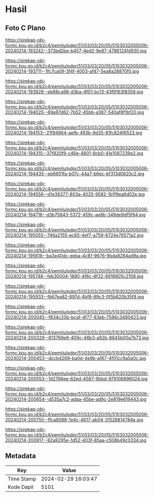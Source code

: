 # Hasil

## Foto C Plano

https://sirekap-obj-formc.kpu.go.id/b2c4/pemilu/pdpr/51/03/03/20/05/5103032005006-20240214-193242--373bd2be-b457-4ed2-9e87-4786124fd930.jpg

https://sirekap-obj-formc.kpu.go.id/b2c4/pemilu/pdpr/51/03/03/20/05/5103032005006-20240214-193711--1fc7ca09-3f4f-4003-af47-5ea8a28870f0.jpg

https://sirekap-obj-formc.kpu.go.id/b2c4/pemilu/pdpr/51/03/03/20/05/5103032005006-20240214-193928--eb88ca98-d3ba-4f01-bc13-43f9163f8359.jpg

https://sirekap-obj-formc.kpu.go.id/b2c4/pemilu/pdpr/51/03/03/20/05/5103032005006-20240214-194025--69a97d62-7b52-45bb-a387-540af8f1bf20.jpg

https://sirekap-obj-formc.kpu.go.id/b2c4/pemilu/pdpr/51/03/03/20/05/5103032005006-20240214-194153--21f94964-aefb-493b-9d35-81fc824f6523.jpg

https://sirekap-obj-formc.kpu.go.id/b2c4/pemilu/pdpr/51/03/03/20/05/5103032005006-20240214-194315--37f820f9-c46e-4801-8cb0-41e1087239e2.jpg

https://sirekap-obj-formc.kpu.go.id/b2c4/pemilu/pdpr/51/03/03/20/05/5103032005006-20240214-194435--eb6651fa-b07c-44a7-b6ec-bf313d0820c2.jpg

https://sirekap-obj-formc.kpu.go.id/b2c4/pemilu/pdpr/51/03/03/20/05/5103032005006-20240214-194556--d1e38377-803a-4025-9582-1b1f9ea6d02e.jpg

https://sirekap-obj-formc.kpu.go.id/b2c4/pemilu/pdpr/51/03/03/20/05/5103032005006-20240214-194716--d3b75843-5372-459c-ae8b-349de9df5f94.jpg

https://sirekap-obj-formc.kpu.go.id/b2c4/pemilu/pdpr/51/03/03/20/05/5103032005006-20240214-195055--746a2155-ec65-4ef7-a759-6724e76571a2.jpg

https://sirekap-obj-formc.kpu.go.id/b2c4/pemilu/pdpr/51/03/03/20/05/5103032005006-20240214-195618--ba3e40dc-eeba-4c81-9676-9bda8284ad9a.jpg

https://sirekap-obj-formc.kpu.go.id/b2c4/pemilu/pdpr/51/03/03/20/05/5103032005006-20240214-195748--feb30004-1880-4f6c-8f32-6916605c2108.jpg

https://sirekap-obj-formc.kpu.go.id/b2c4/pemilu/pdpr/51/03/03/20/05/5103032005006-20240214-195933--fb67ea82-897d-4bf8-89c3-0f5b820b35f8.jpg

https://sirekap-obj-formc.kpu.go.id/b2c4/pemilu/pdpr/51/03/03/20/05/5103032005006-20240214-200045--f834c20b-bcaf-4f77-83eb-7586c3480423.jpg

https://sirekap-obj-formc.kpu.go.id/b2c4/pemilu/pdpr/51/03/03/20/05/5103032005006-20240214-200329--813769e6-409c-46b3-a92b-8845b00a7b73.jpg

https://sirekap-obj-formc.kpu.go.id/b2c4/pemilu/pdpr/51/03/03/20/05/5103032005006-20240214-200453--dccb4269-ba0d-4e9b-a167-4f01cc9a5a0c.jpg

https://sirekap-obj-formc.kpu.go.id/b2c4/pemilu/pdpr/51/03/03/20/05/5103032005006-20240214-200553--1d2766ee-62ed-4587-9bbd-979106896024.jpg

https://sirekap-obj-formc.kpu.go.id/b2c4/pemilu/pdpr/51/03/03/20/05/5103032005006-20240214-200654--d535a7c2-adaa-45be-ad9c-2e819e619443.jpg

https://sirekap-obj-formc.kpu.go.id/b2c4/pemilu/pdpr/51/03/03/20/05/5103032005006-20240214-200755--ffca6088-1e4c-4617-ab04-31528814784e.jpg

https://sirekap-obj-formc.kpu.go.id/b2c4/pemilu/pdpr/51/03/03/20/05/5103032005006-20240214-200917--82a9295e-1d52-403f-85aa-c508b49c0334.jpg


## Metadata

| Key        | Value               |
| ---------- | ------------------- |
| Time Stamp | 2024-02-29 16:03:47 |
| Kode Dapil | 5101                |



